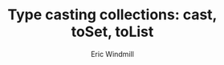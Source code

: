 ---
title: "Type casting collections: cast, toSet, toList"
author: "Eric Windmill"
category: "Dart"
subSection: "Iterables and Collections"
tags:
    - dart
    - indexOf
    - any
    - every
    - iterables
---